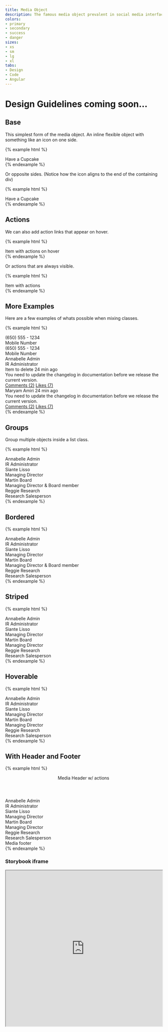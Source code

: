 ```yaml
---
title: Media Object
description: The famous media object prevalent in social media interfaces, but useful in any context
colors:
- primary
- secondary
- success
- danger
sizes:
- xs
- sm
- lg
- xl
tabs:
- Design
- Code 
- Angular
---
```


<!-- Start Design Tab -->
<div id="design" class="docs-tabs-content" markdown="1">

# Design Guidelines coming soon...


</div>
<!-- End Design Tab -->

<!-- Start Cupcake Code Tab -->
<div id="code" class="docs-tabs-content" markdown="1">

## Base
This simplest form of the media object. An inline flexible object with something like an icon on one side.

{% example html %}
<div class="c-media">
  <span class="fal fa-address-book"></span>
  <div class="c-media-body">
    <span class="c-text-md c-text-bold">Have a Cupcake</span>
  </div>
</div>
{% endexample %}

Or opposite sides. (Notice how the icon aligns to the end of the containing div)

{% example html %}
<div class="c-media">
  <div class="c-media-body">
    <span class="c-text-md c-text-bold">Have a Cupcake</span>
  </div>
  <span class="fal fa-address-book"></span>
</div>
{% endexample %}


## Actions

We can also add action links that appear on hover.

{% example html %}
<div class="c-media">
  <div class="c-media-body">
    <span class="c-text-md c-text-bold">Item with actions on hover</span>
  </div>
  <a class="c-media-action" href="">
    <i class="fal fa-pencil"></i>
  </a>
  <a class="c-media-action" href="">
    <i class="fal fa-times"></i>
  </a>
</div>
{% endexample %}

Or actions that are always visible.

{% example html %}
<div class="c-media c-media-middle c-media-action-visible">
  <div class="c-media-body">
    <span class="c-text-md c-text-bold">Item with actions</span>
  </div>
    <a class="c-media-action" href=""><i class="fal fa-pencil"></i></a>
    <a class="c-media-action" href=""><i class="fal fa-times"></i></a>
</div>
{% endexample %}

## More Examples

Here are a few examples of whats possible when mixing classes.

{% example html %}
<div class="c-row">
  <div class="c-col-4">
    <div class="c-media c-media-middle c-bg-gray-0 c-bd">
      <span class="fal fa-phone c-text-primary-4 c-icon-xl"></span>
      <div class="c-media-body">
        <div class="c-text-md c-text-bold">(650) 555 - 1234</div>
        <div class="c-text-sm c-text-muted c-p-top-xs">Mobile Number</div>
      </div>
    </div>
  </div>
  <div class="c-col-4">
    <div class="c-media c-media-middle c-bg-gray-0 c-bd">
      <div class="c-media-body">
        <div class="c-text-md c-text-bold">(650) 555 - 1234</div>
        <div class="c-text-sm c-text-muted c-p-top-xs">Mobile Number</div>
      </div>
      <span class="fal fa-phone c-icon-xl"></span>
    </div>
  </div>
  <div class="c-col-4">
    <div class="c-media c-media-middle c-bg-gray-0 c-bd">
      <span class="c-avatar c-avatar-primary" data-text="AA"></span>
      <div class="c-media-body">
        <div class="c-text-md c-text-bold">Annabelle Admin</div>
        <div class="c-text-sm c-text-muted c-p-top-xs">IR Administrator</div>
      </div>
      <a class="c-media-action" href="">
        <span class="fal fa-phone"></span>
      </a>
      <a class="c-media-action" href="">
        <span class="fal fa-envelope "></span>
      </a>
    </div>
  </div>
</div>

<div class="c-row c-m-top-md">
  <div class="c-col-6">
    <div class="c-media c-media-middle">
      <span class="c-avatar c-avatar-success" data-text="AB">
      </span>
      <div class="c-media-body">
        <div class="c-text-md c-text-bold">Item to delete
          <time class="c-text-xs c-text-muted c-pull-right" datetime="2017-07-14 20:00">24 min ago</time>
        </div>
        <div class="c-text-sm c-p-top-xs">You need to update the changelog in documentation before we release the current version.</div>
        <div class="c-media-block-actions">
          <nav class="c-text-sm">
            <a class="c-a" href="">Comments (2)</a>
            <a class="c-a" href="">Likes (7)</a>
          </nav>
        </div>
      </div>
    </div>
  </div>
  <div class="c-col-6">
    <div class="c-media c-media-middle c-media-new">
      <span class="c-avatar c-avatar-success" data-text="AC">
      </span>
      <div class="c-media-body">
        <span class="c-media-body">Maryam Amiri</span>
        <time class="c-pull-right c-text-xs" datetime="2017-07-14 20:00">24 min ago</time>
        <div class="c-text-sm c-p-top-xs">You need to update the changelog in documentation before we release the current version.</div>
        <div class="c-media-block-actions">
          <nav class="c-text-sm">
            <a class="c-a" href="">Comments (2)</a>
            <a class="c-a" href="">Likes (7)</a>
          </nav>
        </div>
      </div>
    </div>
  </div>
</div>
{% endexample %}

## Groups
Group multiple objects inside a list class.

{% example html %}
<div class="c-media-list">
  <div class="c-media">
    <span class="c-avatar c-avatar-primary" data-text="AA"></span>
    <div class="c-media-body">
      <div class="c-text-md c-text-bold">Annabelle Admin</div>
      <div class="c-text-sm c-text-muted c-p-top-xs">IR Administrator</div>
    </div>
  </div>

  <div class="c-media">
    <span class="c-avatar c-avatar-success" data-text="SL"></span>
    <div class="c-media-body">
      <div class="c-text-md c-text-bold">Siante Lisso</div>
      <div class="c-text-sm c-text-muted c-p-top-xs">Managing Director</div>
    </div>
  </div>

  <div class="c-media">
    <span class="c-avatar c-avatar-danger" data-text="MB"></span>
    <div class="c-media-body">
      <div class="c-text-md c-text-bold">Martin Board</div>
      <div class="c-text-sm c-text-muted c-p-top-xs">Managing Director &amp; Board member</div>
    </div>
  </div>

  <div class="c-media">
    <span class="c-avatar c-avatar-warning" data-text="RR"></span>
    <div class="c-media-body">
      <div class="c-text-md c-text-bold">Reggie Research</div>
      <div class="c-text-sm c-text-muted c-p-top-xs">Research Salesperson</div>
    </div>
  </div>
</div>
{% endexample %}

## Bordered

{% example html %}
<div class="c-media-list c-media-list-bordered">
  <div class="c-media">
    <span class="c-avatar c-avatar-primary" data-text="AA"></span>
    <div class="c-media-body">
      <div class="c-text-md c-text-bold">Annabelle Admin</div>
      <div class="c-text-sm c-text-muted c-p-top-xs">IR Administrator</div>
    </div>
  </div>

  <div class="c-media">
    <span class="c-avatar c-avatar-success" data-text="SL"></span>
    <div class="c-media-body">
      <div class="c-text-md c-text-bold">Siante Lisso</div>
      <div class="c-text-sm c-text-muted c-p-top-xs">Managing Director</div>
    </div>
  </div>

  <div class="c-media">
    <span class="c-avatar c-avatar-danger" data-text="MB"></span>
    <div class="c-media-body">
      <div class="c-text-md c-text-bold">Martin Board</div>
      <div class="c-text-sm c-text-muted c-p-top-xs">Managing Director &amp; Board member</div>
    </div>
  </div>

  <div class="c-media">
    <span class="c-avatar c-avatar-warning" data-text="RR"></span>
    <div class="c-media-body">
      <div class="c-text-md c-text-bold">Reggie Research</div>
      <div class="c-text-sm c-text-muted c-p-top-xs">Research Salesperson</div>
    </div>
  </div>
</div>
{% endexample %}

## Striped

{% example html %}
<div class="c-media-list c-media-list-striped">
  <div class="c-media c-media-middle c-media-action-visible">
    <div class="c-media-body">
      <div class="c-text-md c-text-bold">Annabelle Admin</div>
      <div class="c-text-sm c-text-muted c-p-top-xs">IR Administrator</div>
    </div>
    <a class="c-media-action c-text-success" href="">
      <span class="fal fa-phone"></span>
    </a>
    <a class="c-media-action c-text-primary" href="">
      <span class="fal fa-envelope"></span>
    </a>
  </div>

  <div class="c-media c-media-middle c-media-action-visible">
    <div class="c-media-body">
      <div class="c-text-md c-text-bold">Siante Lisso</div>
      <div class="c-text-sm c-text-muted c-p-top-xs">Managing Director</div>
    </div>
    <a class="c-media-action c-text-success" href="">
      <span class="fal fa-phone"></span>
    </a>
    <a class="c-media-action c-text-primary" href="">
      <span class="fal fa-envelope"></span>
    </a>
  </div>

  <div class="c-media c-media-middle c-media-action-visible">
    <div class="c-media-body">
      <div class="c-text-md c-text-bold">Martin Board</div>
      <div class="c-text-sm c-text-muted c-p-top-xs">Managing Director</div>
    </div>
    <a class="c-media-action c-text-success" href="">
      <span class="fal fa-phone"></span>
    </a>
    <a class="c-media-action c-text-primary" href="">
      <span class="fal fa-envelope"></span>
    </a>
  </div>

  <div class="c-media c-media-middle c-media-action-visible">
    <div class="c-media-body">
      <div class="c-text-md c-text-bold">Reggie Research</div>
      <div class="c-text-sm c-text-muted c-p-top-xs">Research Salesperson</div>
    </div>
    <a class="c-media-action c-text-success" href="">
      <span class="fal fa-phone"></span>
    </a>
    <a class="c-media-action c-text-primary" href="">
      <span class="fal fa-envelope"></span>
    </a>
  </div>
</div>
{% endexample %}

## Hoverable

{% example html %}
<div class="c-media-list c-media-list-divided c-media-list-hover c-card">
  <div class="c-media-list-body">
    <div class="c-media c-media-middle">
      <span class="c-avatar c-avatar-primary" data-text="AA"></span>
      <div class="c-media-body">
        <div class="c-text-md c-text-bold">Annabelle Admin</div>
        <div class="c-text-sm c-text-muted c-p-top-xs">IR Administrator</div>
      </div>
      <a class="c-media-action c-text-success" href="">
        <i class="fal fa-pencil"></i>
      </a>
      <a class="c-media-action c-text-danger" href="">
        <i class="fal fa-times"></i>
      </a>
    </div>
    <div class="c-media c-media-middle">
      <span class="c-avatar c-avatar-success" data-text="SL"></span>
      <div class="c-media-body">
        <div class="c-text-md c-text-bold">Siante Lisso</div>
        <div class="c-text-sm c-text-muted c-p-top-xs">Managing Director</div>
      </div>
      <a class="c-media-action c-text-success" href="">
        <i class="fal fa-pencil"></i>
      </a>
      <a class="c-media-action c-text-danger" href="">
        <i class="fal fa-times"></i>
      </a>
    </div>
    <div class="c-media c-media-middle">
      <span class="c-avatar c-avatar-danger" data-text="MB"></span>
      <div class="c-media-body">
        <div class="c-text-md c-text-bold">Martin Board</div>
        <div class="c-text-sm c-text-muted c-p-top-xs">Managing Director</div>
      </div>
      <a class="c-media-action c-text-success" href="">
        <i class="fal fa-pencil"></i>
      </a>
      <a class="c-media-action c-text-danger" href="">
        <i class="fal fa-times"></i>
      </a>
    </div>
    <div class="c-media c-media-middle">
      <span class="c-avatar c-avatar-warning" data-text="RR"></span>
      <div class="c-media-body">
        <div class="c-text-md c-text-bold">Reggie Research</div>
        <div class="c-text-sm c-text-muted c-p-top-xs">Research Salesperson</div>
      </div>
      <a class="c-media-action c-text-success" href="">
        <i class="fal fa-pencil"></i>
      </a>
      <a class="c-media-action c-text-danger" href="">
        <i class="fal fa-times"></i>
      </a>
    </div>
  </div>
</div>
{% endexample %}



## With Header and Footer

{% example html %}
<div class="c-card">
  <div class="c-media-list c-media-list-divided c-media-list-hover c-media-action-visible">
    <header class="c-media-list-header">
      <div class="c-media">
        <div class="c-text-md c-text-bold">Media Header w/ actions</div>
      </div>
    </header>
    <div class="c-media-list-body">
      <div class="c-media c-media-middle">
        <span class="c-avatar c-avatar-primary" data-text="AA"></span>
        <div class="c-media-body">
          <div class="c-text-md c-text-bold">Annabelle Admin</div>
          <div class="c-text-sm c-text-muted c-p-top-xs">IR Administrator</div>
        </div>
        <a class="c-media-action c-text-success" href="">
          <i class="fal fa-pencil"></i>
        </a>
        <a class="c-media-action c-text-danger" href="">
          <i class="fal fa-times"></i>
        </a>
      </div>
      <div class="c-media c-media-middle">
        <span class="c-avatar c-avatar-success" data-text="SL"></span>
        <div class="c-media-body">
          <div class="c-text-md c-text-bold">Siante Lisso</div>
          <div class="c-text-sm c-text-muted c-p-top-xs">Managing Director</div>
        </div>
        <a class="c-media-action c-text-success" href="">
          <i class="fal fa-pencil"></i>
        </a>
        <a class="c-media-action c-text-danger" href="">
          <i class="fal fa-times"></i>
        </a>
      </div>
      <div class="c-media c-media-middle">
        <span class="c-avatar c-avatar-danger" data-text="MB"></span>
        <div class="c-media-body">
          <div class="c-text-md c-text-bold">Martin Board</div>
          <div class="c-text-sm c-text-muted c-p-top-xs">Managing Director</div>
        </div>
        <a class="c-media-action c-text-success" href="">
          <i class="fal fa-pencil"></i>
        </a>
        <a class="c-media-action c-text-danger" href="">
          <i class="fal fa-times"></i>
        </a>
      </div>
      <div class="c-media c-media-middle">
        <span class="c-avatar c-avatar-warning" data-text="RR"></span>
        <div class="c-media-body">
          <div class="c-text-md c-text-bold">Reggie Research</div>
          <div class="c-text-sm c-text-muted c-p-top-xs">Research Salesperson</div>
        </div>
        <a class="c-media-action c-text-success" href="">
          <i class="fal fa-pencil"></i>
        </a>
        <a class="c-media-action c-text-danger" href="">
          <i class="fal fa-times"></i>
        </a>
      </div>
    </div>
    <footer class="c-media-list-footer">
      <div class="c-media">
        <div class="c-text-md c-text-bold">Media footer</div>
      </div>
    </footer>
  </div>
</div>
{% endexample %}


</div>
<!-- End Cupcake Code Tab -->

<!-- Start Angular Code Tab -->
<div id="angular" class="docs-tabs-content" markdown="1">

### Storybook iframe
<iframe title="storybook" width="100%" height="500px" src="https://pages.code.ipreo.com/josh-easter/storybook-demo/?path=/story/basic-elements--avatar&full=0&addons=1&stories=0&panelRight=0&addonPanel=storybooks%2Fstorybook-addon-knobs&nav=0"></iframe>

</div>
<!-- End Angular Code Tab -->


